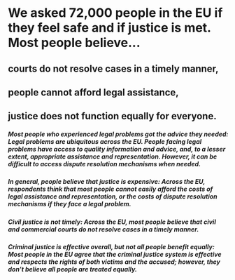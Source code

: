 # We asked 72,000 people in the EU if they feel safe and if justice is met. Most people believe...

## courts do not resolve cases in a timely manner,

## people cannot afford legal assistance,

## justice does not function equally for everyone.

##### **Most people who experienced legal problems got the advice they needed**: Legal problems are ubiquitous across the EU. People facing legal problems have access to quality information and advice, and, to a lesser extent, appropriate assistance and representation. However, it can be difficult to access dispute resolution mechanisms when needed. 

##### **In general, people believe that justice is expensive**: Across the EU, respondents think that most people cannot easily afford the costs of legal assistance and representation, or the costs of dispute resolution mechanisms if they face a legal problem.

##### **Civil justice is not timely**: Across the EU, most people believe that civil and commercial courts do not resolve cases in a timely manner. 

##### **Criminal justice is effective overall, but not all people benefit equally**: Most people in the EU agree that the criminal justice system is effective and respects the rights of both victims and the accused; however, they don’t believe all people are treated equally.  
